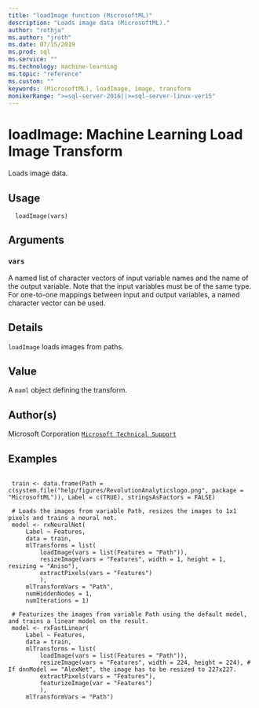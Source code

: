 ```yaml
---
title: "loadImage function (MicrosoftML)"
description: "Loads image data (MicrosoftML)."
author: "rothja"
ms.author: "jroth"
ms.date: 07/15/2019
ms.prod: sql
ms.service: ""
ms.technology: machine-learning
ms.topic: "reference"
ms.custom: ""
keywords: (MicrosoftML), loadImage, image, transform
monikerRange: ">=sql-server-2016||>=sql-server-linux-ver15"
---
```



 # loadImage: Machine Learning Load Image Transform 
 

Loads image data.


 ## Usage

```   
  loadImage(vars)

```

 ## Arguments



 ### `vars`
 A named list of character vectors of input variable names and the name of the output variable. Note that the input variables must be of the same type. For one-to-one mappings between input and output variables, a named character vector can be used. 



 ## Details

`loadImage` loads images from paths.


 ## Value

A `maml` object defining the transform.

 ## Author(s)

Microsoft Corporation [`Microsoft Technical Support`](https://go.microsoft.com/fwlink/?LinkID=698556&clcid=0x409)



 ## Examples

 ```

  train <- data.frame(Path = c(system.file("help/figures/RevolutionAnalyticslogo.png", package = "MicrosoftML")), Label = c(TRUE), stringsAsFactors = FALSE)

  # Loads the images from variable Path, resizes the images to 1x1 pixels and trains a neural net.
  model <- rxNeuralNet(
      Label ~ Features,
      data = train,
      mlTransforms = list(
          loadImage(vars = list(Features = "Path")),
          resizeImage(vars = "Features", width = 1, height = 1, resizing = "Aniso"),
          extractPixels(vars = "Features")
          ),
      mlTransformVars = "Path",
      numHiddenNodes = 1,
      numIterations = 1)

  # Featurizes the images from variable Path using the default model, and trains a linear model on the result.
  model <- rxFastLinear(
      Label ~ Features,
      data = train,
      mlTransforms = list(
          loadImage(vars = list(Features = "Path")),
          resizeImage(vars = "Features", width = 224, height = 224), # If dnnModel == "AlexNet", the image has to be resized to 227x227.
          extractPixels(vars = "Features"),
          featurizeImage(var = "Features")
          ),
      mlTransformVars = "Path")
```





